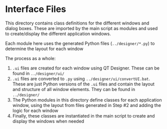 # Interface Files

This directory contains class definitions for the different windows and dialog 
boxes. These are imported by the main script as modules and used to 
create/display the different application windows.

Each module here uses the generated Python files (`../designer/*.py`) to
determine the layout for each window

The process as a whole:

1. `.ui` files are created for each window using QT Designer. These can be 
found in `../designer/ui/`
2. `.ui` files are converted to `.py` using `../designer/ui/convertUI.bat`.
These are just Python versions of the `.ui` files and contain the layout and
structure of all window elements. They can be found in `../designer/`
3. The Python modules in this directory define classes for each application 
window, using the layout from files generated in Step #2 and adding the 
logic for each window
4. Finally, these classes are instantiated in the main script to create and
display the windows when needed